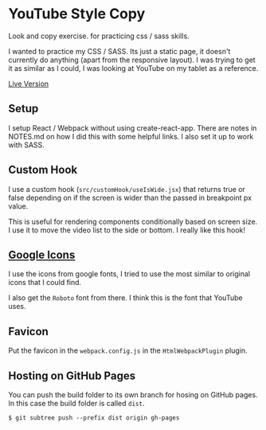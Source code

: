 # YouTube Style Copy

Look and copy exercise. for practicing css / sass skills.

I wanted to practice my CSS / SASS. Its just a static page, it doesn't currently do anything (apart from the responsive layout). I was trying to get it as similar as I could, I was looking at YouTube on my tablet as a reference.

[Live Version](https://tomahawk-jupiter.github.io/youtube-mock/)

## Setup

I setup React / Webpack without using create-react-app. There are notes in NOTES.md on how I did this with some helpful links. I also set it up to work with SASS.

## Custom Hook

I use a custom hook (`src/customHook/useIsWide.jsx`) that returns true or false depending on if the screen is wider than the passed in breakpoint px value.

This is useful for rendering components conditionally based on screen size. I use it to move the video list to the side or bottom. I really like this hook!

## [Google Icons](https://fonts.google.com/icons?icon.query=arrow&icon.style=Rounded)

I use the icons from google fonts, I tried to use the most similar to original icons that I could find.

I also get the `Roboto` font from there. I think this is the font that YouTube uses.

## Favicon

Put the favicon in the `webpack.config.js` in the `HtmlWebpackPlugin` plugin.

## Hosting on GitHub Pages

You can push the build folder to its own branch for hosing on GitHub pages. In this case the build folder is called `dist`.

    $ git subtree push --prefix dist origin gh-pages
